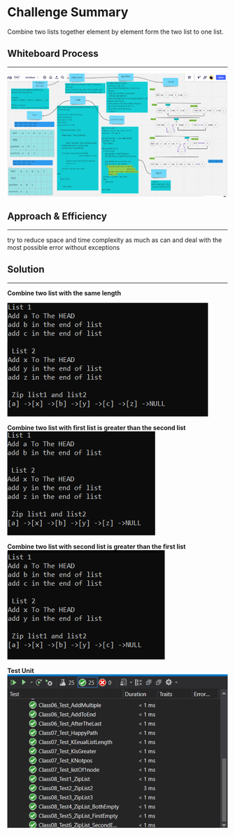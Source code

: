 # Challenge Summary


Combine two lists together element by element form the two list to one list.

## Whiteboard Process


---

![img](../image/class8/codeChallenge8_WB.PNG)

## Approach & Efficiency

---

try to reduce space and time complexity as much as can and deal with the most possible error without exceptions
## Solution


---

**Combine two list with the same length**  

![img](../image/class8/Code8_1.PNG)  

**Combine two list with first list is greater than the second list**  
![img](../image/class8/Code8_2.PNG)  

**Combine two list with second list is greater than the first list**  
![img](../image/class8/Code8_3.PNG)  

**Test Unit**
  ![img](../image/class8/text_class8.PNG)    